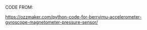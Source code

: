 CODE FROM:

https://ozzmaker.com/python-code-for-berryimu-accelerometer-gyroscope-magnetometer-pressure-sensor/